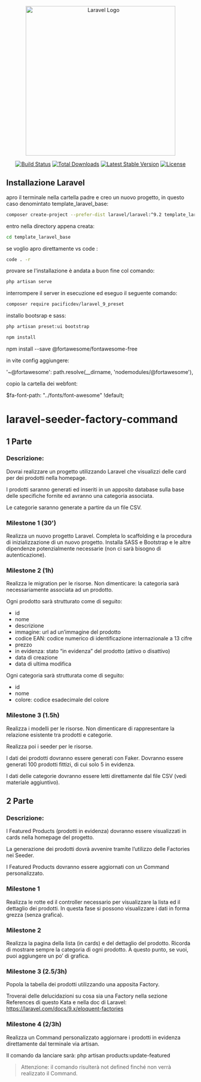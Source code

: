 <p align="center"><a href="https://laravel.com" target="_blank"><img src="https://raw.githubusercontent.com/laravel/art/master/logo-lockup/5%20SVG/2%20CMYK/1%20Full%20Color/laravel-logolockup-cmyk-red.svg" width="400" alt="Laravel Logo"></a></p>

<p align="center">
<a href="https://github.com/laravel/framework/actions"><img src="https://github.com/laravel/framework/workflows/tests/badge.svg" alt="Build Status"></a>
<a href="https://packagist.org/packages/laravel/framework"><img src="https://img.shields.io/packagist/dt/laravel/framework" alt="Total Downloads"></a>
<a href="https://packagist.org/packages/laravel/framework"><img src="https://img.shields.io/packagist/v/laravel/framework" alt="Latest Stable Version"></a>
<a href="https://packagist.org/packages/laravel/framework"><img src="https://img.shields.io/packagist/l/laravel/framework" alt="License"></a>
</p>

## Installazione Laravel

apro il terminale nella cartella padre e creo un nuovo progetto, in questo caso denomintato template_laravel_base:
```bash
composer create-project --prefer-dist laravel/laravel:^9.2 template_laravel_base
```
entro nella directory appena creata:
```bash
cd template_laravel_base
```
se voglio apro direttamente vs code :
```bash
code . -r
```
provare se l'installazione è andata a buon fine col comando:
```bash
php artisan serve
```
interrompere il server in esecuzione ed eseguo il seguente comando:
```bash
composer require pacificdev/laravel_9_preset
```
installo bootsrap e sass:
```bash
php artisan preset:ui bootstrap
```
```bash
npm install
```

npm install --save @fortawesome/fontawesome-free

in vite config aggiungere:

'~@fortawesome':
                path.resolve(__dirname, 'nodemodules/@fortawesome'),

copio la cartella dei webfont:


$fa-font-path: "../fonts/font-awesome" !default;



# laravel-seeder-factory-command

## 1 Parte
### Descrizione:

Dovrai realizzare un progetto utilizzando Laravel che visualizzi delle card per dei prodotti nella homepage. 

I prodotti saranno generati ed inseriti in un apposito database sulla base delle specifiche fornite ed avranno una categoria associata.

Le categorie saranno generate a partire da un file CSV.
 
### Milestone 1 (30')
Realizza un nuovo progetto Laravel. Completa lo scaffolding e la procedura di inizializzazione di un nuovo progetto. Installa SASS e Bootstrap e le altre dipendenze potenzialmente necessarie (non ci sarà bisogno di autenticazione).

### Milestone 2 (1h)
Realizza le migration per le risorse. Non dimenticare: la categoria sarà necessariamente associata ad un prodotto.

Ogni prodotto sarà strutturato come di seguito:
- id
- nome
- descrizione
- immagine: url ad un’immagine del prodotto
- codice EAN: codice numerico di identificazione internazionale a 13 cifre
- prezzo
- in evidenza: stato “in evidenza” del prodotto (attivo o disattivo)
- data di creazione
- data di ultima modifica

Ogni categoria sarà strutturata come di seguito:
- id
- nome
- colore: codice esadecimale del colore

### Milestone 3 (1.5h)
Realizza i modelli per le risorse. Non dimenticare di rappresentare la relazione esistente tra prodotti e categorie. 

Realizza poi i seeder per le risorse. 

I dati dei prodotti dovranno essere generati con Faker. Dovranno essere generati 100 prodotti fittizi, di cui solo 5 in evidenza.

I dati delle categorie dovranno essere letti direttamente dal file CSV (vedi materiale aggiuntivo).

## 2 Parte
### Descrizione:

I Featured Products (prodotti in evidenza) dovranno essere visualizzati in cards nella homepage del progetto.

La generazione dei prodotti dovrà avvenire tramite l’utilizzo delle Factories nei Seeder.

I Featured Products dovranno essere aggiornati con un Command personalizzato. 

### Milestone 1
Realizza le rotte ed il controller necessario per visualizzare la lista ed il dettaglio dei prodotti. In questa fase si possono visualizzare i dati in forma grezza (senza grafica).

### Milestone 2 
Realizza la pagina della lista (in cards) e del dettaglio del prodotto. Ricorda di mostrare sempre la categoria di ogni prodotto. A questo punto, se vuoi, puoi aggiungere un po’ di grafica.

### Milestone 3 (2.5/3h)
Popola la tabella dei prodotti utilizzando una apposita Factory. 

Troverai delle delucidazioni su cosa sia una Factory nella sezione References di questo Kata e nella doc di Laravel: https://laravel.com/docs/9.x/eloquent-factories

### Milestone 4 (2/3h)
Realizza un Command personalizzato aggiornare i prodotti in evidenza direttamente dal terminale via artisan. 

Il comando da lanciare sarà: php artisan products:update-featured

>Attenzione: il comando risulterà not defined finché non verrà realizzato il Command.